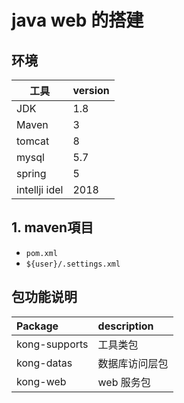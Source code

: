 # java web 的搭建
## 环境

| 工具            | version |
| ------------- | ------- |
| JDK           | 1.8     |
| Maven         | 3       |
| tomcat        | 8       |
| mysql         | 5.7     |
| spring        | 5       |
| intellji idel | 2018    |

## 1. maven項目

- `pom.xml`
- `${user}/.settings.xml`

## 包功能说明

| Package             | description |
| :------------- | :------- |
| kong-supports           | 工具类包     |
| kong-datas         | 数据库访问层包       |
| kong-web         | web 服务包       |
